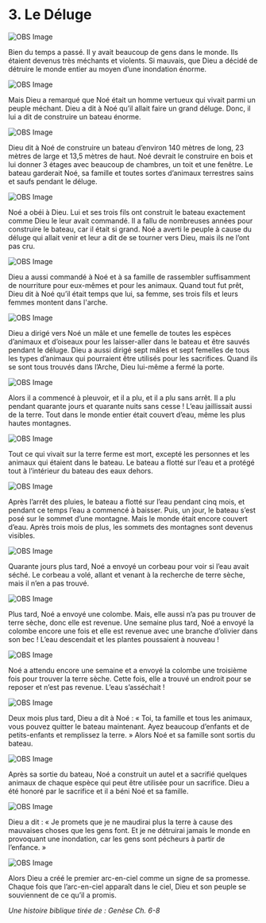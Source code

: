 # 3. Le Déluge

![OBS Image](https://cdn.door43.org/obs/jpg/360px/obs-en-03-01.jpg)

Bien du temps a passé. Il y avait beaucoup de gens dans le monde. Ils étaient devenus très méchants et violents. Si mauvais, que Dieu a décidé de détruire le monde entier au moyen d’une inondation énorme.

![OBS Image](https://cdn.door43.org/obs/jpg/360px/obs-en-03-02.jpg)

Mais Dieu a remarqué que Noé était un homme vertueux qui vivait parmi un peuple méchant. Dieu a dit à Noé qu’il allait faire un grand déluge. Donc, il lui a dit de construire un bateau énorme.

![OBS Image](https://cdn.door43.org/obs/jpg/360px/obs-en-03-03.jpg)

Dieu dit à Noé de construire un bateau d’environ 140 mètres de long, 23 mètres de large et 13,5 mètres de haut. Noé devrait le construire en bois et lui donner 3 étages avec beaucoup de chambres, un toit et une fenêtre. Le bateau garderait Noé, sa famille et toutes sortes d’animaux terrestres sains et saufs pendant le déluge.

![OBS Image](https://cdn.door43.org/obs/jpg/360px/obs-en-03-04.jpg)

Noé a obéi à Dieu. Lui et ses trois fils ont construit le bateau exactement comme Dieu le leur avait commandé. Il a fallu de nombreuses années pour construire le bateau, car il était si grand. Noé a averti le peuple à cause du déluge qui allait venir et leur a dit de se tourner vers Dieu, mais ils ne l’ont pas cru.

![OBS Image](https://cdn.door43.org/obs/jpg/360px/obs-en-03-05.jpg)

Dieu a aussi commandé à Noé et à sa famille de rassembler suffisamment de nourriture pour eux-mêmes et pour les animaux. Quand tout fut prêt, Dieu dit à Noé qu’il était temps que lui, sa femme, ses trois fils et leurs femmes montent dans l'arche.

![OBS Image](https://cdn.door43.org/obs/jpg/360px/obs-en-03-06.jpg)

Dieu a dirigé vers Noé un mâle et une femelle de toutes les espèces d’animaux et d’oiseaux pour les laisser-aller dans le bateau et être sauvés pendant le déluge. Dieu a aussi dirigé sept mâles et sept femelles de tous les types d’animaux qui pourraient être utilisés pour les sacrifices. Quand ils se sont tous trouvés dans l’Arche, Dieu lui-même a fermé la porte.

![OBS Image](https://cdn.door43.org/obs/jpg/360px/obs-en-03-07.jpg)

Alors il a commencé à pleuvoir, et il a plu, et il a plu sans arrêt. Il a plu pendant quarante jours et quarante nuits sans cesse ! L’eau jaillissait aussi de la terre. Tout dans le monde entier était couvert d’eau, même les plus hautes montagnes.

![OBS Image](https://cdn.door43.org/obs/jpg/360px/obs-en-03-08.jpg)

Tout ce qui vivait sur la terre ferme est mort, excepté les personnes et les animaux qui étaient dans le bateau. Le bateau a flotté sur l’eau et a protégé tout à l’intérieur du bateau des eaux dehors.

![OBS Image](https://cdn.door43.org/obs/jpg/360px/obs-en-03-09.jpg)

Après l’arrêt des pluies, le bateau a flotté sur l’eau pendant cinq mois, et pendant ce temps l’eau a commencé à baisser. Puis, un jour, le bateau s’est posé sur le sommet d’une montagne. Mais le monde était encore couvert d’eau. Après trois mois de plus, les sommets des montagnes sont devenus visibles.

![OBS Image](https://cdn.door43.org/obs/jpg/360px/obs-en-03-10.jpg)

Quarante jours plus tard, Noé a envoyé un corbeau pour voir si l’eau avait séché. Le corbeau a volé, allant et venant à la recherche de terre sèche, mais il n’en a pas trouvé.

![OBS Image](https://cdn.door43.org/obs/jpg/360px/obs-en-03-11.jpg)

Plus tard, Noé a envoyé une colombe. Mais, elle aussi n’a pas pu trouver de terre sèche, donc elle est revenue. Une semaine plus tard, Noé a envoyé la colombe encore une fois et elle est revenue avec une branche d’olivier dans son bec ! L’eau descendait et les plantes poussaient à nouveau !

![OBS Image](https://cdn.door43.org/obs/jpg/360px/obs-en-03-12.jpg)

Noé a attendu encore une semaine et a envoyé la colombe une troisième fois pour trouver la terre sèche. Cette fois, elle a trouvé un endroit pour se reposer et n’est pas revenue. L’eau s’asséchait !

![OBS Image](https://cdn.door43.org/obs/jpg/360px/obs-en-03-13.jpg)

Deux mois plus tard, Dieu a dit à Noé : « Toi, ta famille et tous les animaux, vous pouvez quitter le bateau maintenant. Ayez beaucoup d’enfants et de petits-enfants et remplissez la terre. » Alors Noé et sa famille sont sortis du bateau.

![OBS Image](https://cdn.door43.org/obs/jpg/360px/obs-en-03-14.jpg)

Après sa sortie du bateau, Noé a construit un autel et a sacrifié quelques animaux de chaque espèce qui peut être utilisée pour un sacrifice. Dieu a été honoré par le sacrifice et il a béni Noé et sa famille.

![OBS Image](https://cdn.door43.org/obs/jpg/360px/obs-en-03-15.jpg)

Dieu a dit : « Je promets que je ne maudirai plus la terre à cause des mauvaises choses que les gens font. Et je ne détruirai jamais le monde en provoquant une inondation, car les gens sont pécheurs à partir de l’enfance. »

![OBS Image](https://cdn.door43.org/obs/jpg/360px/obs-en-03-16.jpg)

Alors Dieu a créé le premier arc-en-ciel comme un signe de sa promesse. Chaque fois que l’arc-en-ciel apparaît dans le ciel, Dieu et son peuple se souviennent de ce qu’il a promis.

_Une histoire biblique tirée de : Genèse Ch. 6-8_
